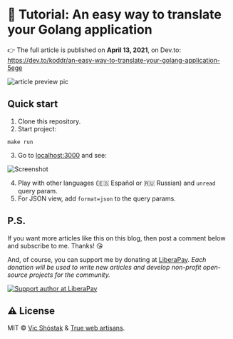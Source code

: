 # 📖 Tutorial: An easy way to translate your Golang application

👉 The full article is published on **April 13, 2021**, on Dev.to: https://dev.to/koddr/an-easy-way-to-translate-your-golang-application-5ege

![article preview pic](https://user-images.githubusercontent.com/11155743/114465331-a6088f80-9bef-11eb-9d2f-b677e1d5115a.jpg)

## Quick start

1. Clone this repository.
2. Start project:

```console
make run
```

3. Go to [localhost:3000](http://localhost:3000) and see:

![Screenshot](https://user-images.githubusercontent.com/11155743/114465381-b587d880-9bef-11eb-9e2b-c09cf963ac14.png)

4. Play with other languages (🇪🇸 Español or 🇷🇺 Russian) and `unread` query param.
5. For JSON view, add `format=json` to the query params.

## P.S.

If you want more articles like this on this blog, then post a comment below and subscribe to me. Thanks! 😘

And, of course, you can support me by donating at [LiberaPay](https://liberapay.com/koddr/donate). _Each donation will be used to write new articles and develop non-profit open-source projects for the community._

[![Support author at LiberaPay](https://dev-to-uploads.s3.amazonaws.com/uploads/articles/zq8442cqyjq2i1jdeay8.png)](https://liberapay.com/koddr/donate)

## ⚠️ License

MIT &copy; [Vic Shóstak](https://shostak.dev/) & [True web artisans](https://1wa.co/).
